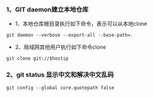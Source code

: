 ### 1、GIT daemon建立本地仓库

- 1、本地仓库根目录执行如下命令，表示可以从本地clone

```
git daemon --verbose --export-all --base-path=.
```

- 2、局域网其他用户执行如下命令clone

```
git clone git://$hostip
```

### 2、git status 显示中文和解决中文乱码

`git config --global core.quotepath false`

